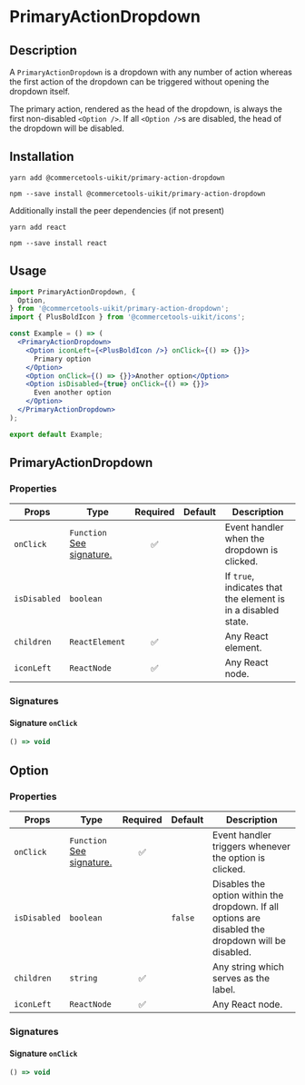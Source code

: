 <!-- THIS IS AN AUTOGENERATED FILE. DO NOT EDIT THIS FILE DIRECTLY. -->
<!-- This file is created by the `yarn generate-readme` script. -->

# PrimaryActionDropdown

## Description

A `PrimaryActionDropdown` is a dropdown with any number of action whereas the first action of the dropdown can be triggered without opening the dropdown
itself.

The primary action, rendered as the head of the dropdown, is always the first non-disabled `<Option />`. If all `<Option />`s are disabled, the head of the
dropdown will be disabled.

## Installation

```
yarn add @commercetools-uikit/primary-action-dropdown
```

```
npm --save install @commercetools-uikit/primary-action-dropdown
```

Additionally install the peer dependencies (if not present)

```
yarn add react
```

```
npm --save install react
```

## Usage

```jsx
import PrimaryActionDropdown, {
  Option,
} from '@commercetools-uikit/primary-action-dropdown';
import { PlusBoldIcon } from '@commercetools-uikit/icons';

const Example = () => (
  <PrimaryActionDropdown>
    <Option iconLeft={<PlusBoldIcon />} onClick={() => {}}>
      Primary option
    </Option>
    <Option onClick={() => {}}>Another option</Option>
    <Option isDisabled={true} onClick={() => {}}>
      Even another option
    </Option>
  </PrimaryActionDropdown>
);

export default Example;
```

## PrimaryActionDropdown

### Properties

| Props        | Type                                                | Required | Default | Description                                                   |
| ------------ | --------------------------------------------------- | :------: | ------- | ------------------------------------------------------------- |
| `onClick`    | `Function`<br/>[See signature.](#signature-onClick) |    ✅    |         | Event handler when the dropdown is clicked.                   |
| `isDisabled` | `boolean`                                           |          |         | If `true`, indicates that the element is in a disabled state. |
| `children`   | `ReactElement`                                      |    ✅    |         | Any React element.                                            |
| `iconLeft`   | `ReactNode`                                         |    ✅    |         | Any React node.                                               |

### Signatures

#### Signature `onClick`

```ts
() => void
```

## Option

### Properties

| Props        | Type                                                | Required | Default | Description                                                                                         |
| ------------ | --------------------------------------------------- | :------: | ------- | --------------------------------------------------------------------------------------------------- |
| `onClick`    | `Function`<br/>[See signature.](#signature-onClick) |    ✅    |         | Event handler triggers whenever the option is clicked.                                              |
| `isDisabled` | `boolean`                                           |          | `false` | Disables the option within the dropdown. If all options are disabled the dropdown will be disabled. |
| `children`   | `string`                                            |    ✅    |         | Any string which serves as the label.                                                               |
| `iconLeft`   | `ReactNode`                                         |    ✅    |         | Any React node.                                                                                     |

### Signatures

#### Signature `onClick`

```ts
() => void
```

